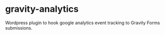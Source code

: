 gravity-analytics
=================

Wordpress plugin to hook google analytics event tracking to Gravity Forms submissions.
